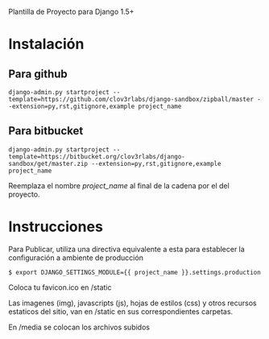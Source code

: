 Plantilla de Proyecto para Django 1.5+

Instalación
===========

Para github
-----------

    django-admin.py startproject --template=https://github.com/clov3rlabs/django-sandbox/zipball/master --extension=py,rst,gitignore,example project_name

Para bitbucket
--------------

    django-admin.py startproject --template=https://bitbucket.org/clov3rlabs/django-sandbox/get/master.zip --extension=py,rst,gitignore,example project_name

Reemplaza el nombre *project_name* al final de la cadena por el del proyecto.

Instrucciones
=============

Para Publicar, utiliza una directiva equivalente a esta para establecer la configuración a ambiente de producción

    $ export DJANGO_SETTINGS_MODULE={{ project_name }}.settings.production

Coloca tu favicon.ico en /static

Las imagenes (img), javascripts (js), hojas de estilos (css) y otros recursos estaticos del sitio, van en /static en sus correspondientes carpetas.

En /media se colocan los archivos subidos
